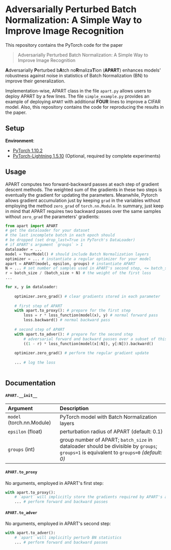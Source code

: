 # Adversarially Perturbed Batch Normalization: A Simple Way to Improve Image Recognition

This repository contains the PyTorch code for the paper
> Adversarially Perturbed Batch Normalization: A Simple Way to Improve Image Recognition

**A**dversarially **P**erturbed b**A**tch no**R**maliza**T**ion (**APART**) enhances models' robustness against 
noise in statistics of Batch Normalization (BN) to improve their generalization. 

Implementation-wise, APART class in the file `apart.py` allows users to deploy APART by a few lines. 
The file `simple_example.py` provides an example of deploying `APART` with additional **FOUR** lines
to improve a CIFAR model.
Also, this repository contains the code for reproducing the results in the paper.


## Setup

**Environment**:

- [PyTorch 1.10.2](https://pytorch.org/)
- [PyTorch-Lightning 1.5.10](https://www.pytorchlightning.ai/) (Optional, required by complete experiments)


## Usage

APART computes two forward-backward passes at each step of gradient descent methods. 
The weighted sum of the gradients in these two steps is eventually the gradient for 
updating the parameters. Meanwhile, Pytorch allows gradient accumulation just by 
keeping `grad` in the variables without employing the method `zero_grad` of `torch.nn.Module`. 
In summary, just keep in mind that APART requires two backward passes over the same samples without `zero_grad`
the parameters' gradients:
```python
from apart import APART
# get the dataloader for your dataset
# the last incomplete batch in each epoch should 
# be dropped (set drop_last=True in PyTorch's DataLoader) 
# if APART's argument `groups` > 1 
dataloader = ... 
model = YourModel() # should include Batch Normalization layers
optimizer = ... # instantiate a regular optimizer for your model
apart = APART(model, epsilon, groups) # instantiate APART
N = ... # set number of samples used in APART's second step, <= batch_size
r = batch_size / (batch_size + N) # the weight of the first loss
...

for x, y in dataloader:
    
    optimizer.zero_grad() # clear gradients stored in each parameter
    
    # first step of APART
    with apart.to_proxy(): # prepare for the first step
        loss = r * loss_function(model(x), y) # normal forward pass
        loss.backward() # normal backward pass
        
    # second step of APART
    with apart.to_adver(): # prepare for the second step
        # adversarial forward and backward passes over a subset of this batch
        ((1 - r) * loss_function(model(x[:N]), y[:N])).backward()
        
    optimizer.zero_grad() # perform the regular gradient update
    
    ... # log the loss
    
```


## Documentation

#### `APART.__init__`

| **Argument**    | **Description** |
| :-------------- | :-------------- |
| `model` (torch.nn.Module) | PyTorch model with Batch Normalization layers |
| `epsilon` (float) | perturbation radius of APART (default: 0.1) |
| `groups` (int) | group number of APART; `batch_size` in dataloader should be divisible by `groups`; `groups=1` is equivalent to `groups=0` *(default: 0)* |


#### `APART.to_proxy`

No arguments, employed in APART's first step:
```python
with apart.to_proxy():
    # `apart` will implicitly store the gradients required by APART's attacks
    ... # perform forward and backward passes
```


#### `APART.to_adver`

No arguments, employed in APART's second step:
```python
with apart.to_adver():
    # `apart` will implicitly perturb BN statistics
    ... # perform forward and backward passes
```


<br>